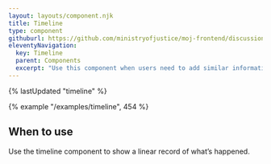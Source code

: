 ```yaml
---
layout: layouts/component.njk
title: Timeline
type: component
githuburl: https://github.com/ministryofjustice/moj-frontend/discussions/716
eleventyNavigation:
  key: Timeline
  parent: Components
  excerpt: "Use this component when users need to add similar information a couple of times, such as several names for a single application."
---
```


{% lastUpdated "timeline" %}

{% example "/examples/timeline", 454 %}

## When to use

Use the timeline component to show a linear record of what’s happened.
